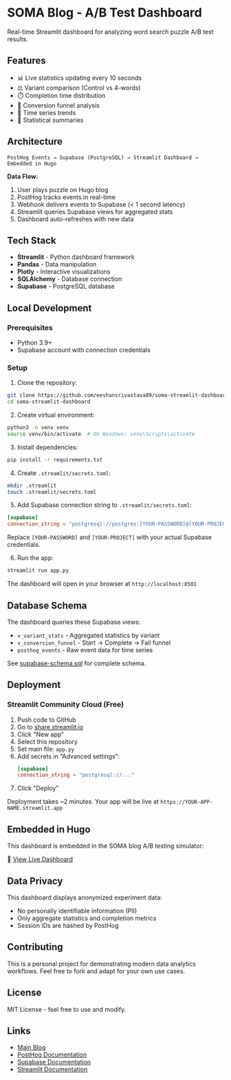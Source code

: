 # SOMA Blog - A/B Test Dashboard

Real-time Streamlit dashboard for analyzing word search puzzle A/B test results.

## Features

- 📊 Live statistics updating every 10 seconds
- ⚖️ Variant comparison (Control vs 4-words)
- ⏱️ Completion time distribution
- 🎯 Conversion funnel analysis
- 📅 Time series trends
- 📐 Statistical summaries

## Architecture

```
PostHog Events → Supabase (PostgreSQL) → Streamlit Dashboard → Embedded in Hugo
```

**Data Flow:**
1. User plays puzzle on Hugo blog
2. PostHog tracks events in real-time
3. Webhook delivers events to Supabase (< 1 second latency)
4. Streamlit queries Supabase views for aggregated stats
5. Dashboard auto-refreshes with new data

## Tech Stack

- **Streamlit** - Python dashboard framework
- **Pandas** - Data manipulation
- **Plotly** - Interactive visualizations
- **SQLAlchemy** - Database connection
- **Supabase** - PostgreSQL database

## Local Development

### Prerequisites

- Python 3.9+
- Supabase account with connection credentials

### Setup

1. Clone the repository:
```bash
git clone https://github.com/eeshansrivastava89/soma-streamlit-dashboard.git
cd soma-streamlit-dashboard
```

2. Create virtual environment:
```bash
python3 -m venv venv
source venv/bin/activate  # On Windows: venv\Scripts\activate
```

3. Install dependencies:
```bash
pip install -r requirements.txt
```

4. Create `.streamlit/secrets.toml`:
```bash
mkdir .streamlit
touch .streamlit/secrets.toml
```

5. Add Supabase connection string to `.streamlit/secrets.toml`:
```toml
[supabase]
connection_string = "postgresql://postgres:[YOUR-PASSWORD]@[YOUR-PROJECT].supabase.co:5432/postgres"
```

Replace `[YOUR-PASSWORD]` and `[YOUR-PROJECT]` with your actual Supabase credentials.

6. Run the app:
```bash
streamlit run app.py
```

The dashboard will open in your browser at `http://localhost:8501`

## Database Schema

The dashboard queries these Supabase views:

- `v_variant_stats` - Aggregated statistics by variant
- `v_conversion_funnel` - Start → Complete → Fail funnel
- `posthog_events` - Raw event data for time series

See [supabase-schema.sql](https://github.com/eeshansrivastava89/soma-blog-hugo/blob/main/supabase-schema.sql) for complete schema.

## Deployment

### Streamlit Community Cloud (Free)

1. Push code to GitHub
2. Go to [share.streamlit.io](https://share.streamlit.io)
3. Click "New app"
4. Select this repository
5. Set main file: `app.py`
6. Add secrets in "Advanced settings":
   ```toml
   [supabase]
   connection_string = "postgresql://..."
   ```
7. Click "Deploy"

Deployment takes ~2 minutes. Your app will be live at `https://YOUR-APP-NAME.streamlit.app`

## Embedded in Hugo

This dashboard is embedded in the SOMA blog A/B testing simulator:

🔗 [View Live Dashboard](https://soma-blog-hugo-shy-bird-7985.fly.dev/experiments/ab-test-simulator/)

## Data Privacy

This dashboard displays anonymized experiment data:
- No personally identifiable information (PII)
- Only aggregate statistics and completion metrics
- Session IDs are hashed by PostHog

## Contributing

This is a personal project for demonstrating modern data analytics workflows. Feel free to fork and adapt for your own use cases.

## License

MIT License - feel free to use and modify.

## Links

- [Main Blog](https://soma-blog-hugo-shy-bird-7985.fly.dev/)
- [PostHog Documentation](https://posthog.com/docs)
- [Supabase Documentation](https://supabase.com/docs)
- [Streamlit Documentation](https://docs.streamlit.io)
